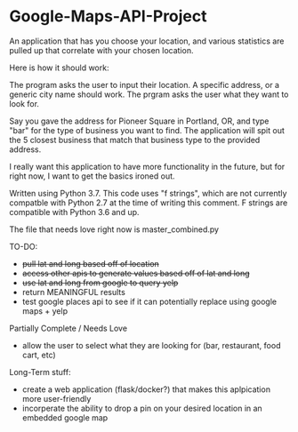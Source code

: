 # Google-Maps-API-Project
An application that has you choose your location, and various statistics are pulled up that correlate with your chosen location.

Here is how it should work:

The program asks the user to input their location.  A specific address, or a generic city name should work.
The prgram asks the user what they want to look for.

Say you gave the address for Pioneer Square in Portland, OR, and type "bar" for the type of business you want to find.  The application will spit out the 5 closest business that match that business type to the provided address.

I really want this application to have more functionality in the future, but for right now, I want to get the basics ironed out.

Written using Python 3.7.  This code uses "f strings", which are not currently compatble with Python 2.7 at the time of writing this comment.  F strings are compatible with Python 3.6 and up.

The file that needs love right now is master_combined.py

TO-DO:
- ~~pull lat and long based off of location~~
- ~~access other apis to generate values based off of lat and long~~
- ~~use lat and long from google to query yelp~~
- return MEANINGFUL results
- test google places api to see if it can potentially replace using google maps + yelp

Partially Complete / Needs Love
- allow the user to select what they are looking for (bar, restaurant, food cart, etc)


Long-Term stuff:
- create a web application (flask/docker?) that makes this aplpication more user-friendly
- incorperate the ability to drop a pin on your desired location in an embedded google map
